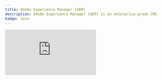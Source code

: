 ```yaml
---
title: Adobe Experience Manager (AEM)
description: Adobe Experience Manager (AEM) is an enterprise-grade CMS and is quite popular among high-profile companies.
badge: Java
---
```



<iframe class="w-full" src="https://www.youtube-nocookie.com/embed/EQNBQCQMouk" title="YouTube video player" frameborder="0" allow="accelerometer; autoplay; clipboard-write; encrypted-media; gyroscope; picture-in-picture" allowfullscreen></iframe>



